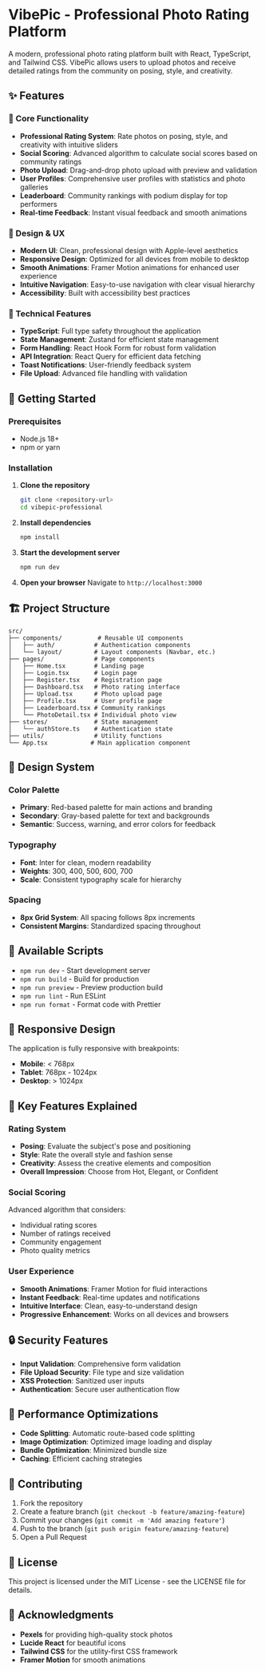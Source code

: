 # VibePic - Professional Photo Rating Platform

A modern, professional photo rating platform built with React, TypeScript, and Tailwind CSS. VibePic allows users to upload photos and receive detailed ratings from the community on posing, style, and creativity.

## ✨ Features

### 🎯 Core Functionality
- **Professional Rating System**: Rate photos on posing, style, and creativity with intuitive sliders
- **Social Scoring**: Advanced algorithm to calculate social scores based on community ratings
- **Photo Upload**: Drag-and-drop photo upload with preview and validation
- **User Profiles**: Comprehensive user profiles with statistics and photo galleries
- **Leaderboard**: Community rankings with podium display for top performers
- **Real-time Feedback**: Instant visual feedback and smooth animations

### 🎨 Design & UX
- **Modern UI**: Clean, professional design with Apple-level aesthetics
- **Responsive Design**: Optimized for all devices from mobile to desktop
- **Smooth Animations**: Framer Motion animations for enhanced user experience
- **Intuitive Navigation**: Easy-to-use navigation with clear visual hierarchy
- **Accessibility**: Built with accessibility best practices

### 🔧 Technical Features
- **TypeScript**: Full type safety throughout the application
- **State Management**: Zustand for efficient state management
- **Form Handling**: React Hook Form for robust form validation
- **API Integration**: React Query for efficient data fetching
- **Toast Notifications**: User-friendly feedback system
- **File Upload**: Advanced file handling with validation

## 🚀 Getting Started

### Prerequisites
- Node.js 18+ 
- npm or yarn

### Installation

1. **Clone the repository**
   ```bash
   git clone <repository-url>
   cd vibepic-professional
   ```

2. **Install dependencies**
   ```bash
   npm install
   ```

3. **Start the development server**
   ```bash
   npm run dev
   ```

4. **Open your browser**
   Navigate to `http://localhost:3000`

## 🏗️ Project Structure

```
src/
├── components/          # Reusable UI components
│   ├── auth/           # Authentication components
│   └── layout/         # Layout components (Navbar, etc.)
├── pages/              # Page components
│   ├── Home.tsx        # Landing page
│   ├── Login.tsx       # Login page
│   ├── Register.tsx    # Registration page
│   ├── Dashboard.tsx   # Photo rating interface
│   ├── Upload.tsx      # Photo upload page
│   ├── Profile.tsx     # User profile page
│   ├── Leaderboard.tsx # Community rankings
│   └── PhotoDetail.tsx # Individual photo view
├── stores/             # State management
│   └── authStore.ts    # Authentication state
├── utils/              # Utility functions
└── App.tsx            # Main application component
```

## 🎨 Design System

### Color Palette
- **Primary**: Red-based palette for main actions and branding
- **Secondary**: Gray-based palette for text and backgrounds
- **Semantic**: Success, warning, and error colors for feedback

### Typography
- **Font**: Inter for clean, modern readability
- **Weights**: 300, 400, 500, 600, 700
- **Scale**: Consistent typography scale for hierarchy

### Spacing
- **8px Grid System**: All spacing follows 8px increments
- **Consistent Margins**: Standardized spacing throughout

## 🔧 Available Scripts

- `npm run dev` - Start development server
- `npm run build` - Build for production
- `npm run preview` - Preview production build
- `npm run lint` - Run ESLint
- `npm run format` - Format code with Prettier

## 📱 Responsive Design

The application is fully responsive with breakpoints:
- **Mobile**: < 768px
- **Tablet**: 768px - 1024px  
- **Desktop**: > 1024px

## 🎯 Key Features Explained

### Rating System
- **Posing**: Evaluate the subject's pose and positioning
- **Style**: Rate the overall style and fashion sense
- **Creativity**: Assess the creative elements and composition
- **Overall Impression**: Choose from Hot, Elegant, or Confident

### Social Scoring
Advanced algorithm that considers:
- Individual rating scores
- Number of ratings received
- Community engagement
- Photo quality metrics

### User Experience
- **Smooth Animations**: Framer Motion for fluid interactions
- **Instant Feedback**: Real-time updates and notifications
- **Intuitive Interface**: Clean, easy-to-understand design
- **Progressive Enhancement**: Works on all devices and browsers

## 🔒 Security Features

- **Input Validation**: Comprehensive form validation
- **File Upload Security**: File type and size validation
- **XSS Protection**: Sanitized user inputs
- **Authentication**: Secure user authentication flow

## 🚀 Performance Optimizations

- **Code Splitting**: Automatic route-based code splitting
- **Image Optimization**: Optimized image loading and display
- **Bundle Optimization**: Minimized bundle size
- **Caching**: Efficient caching strategies

## 🤝 Contributing

1. Fork the repository
2. Create a feature branch (`git checkout -b feature/amazing-feature`)
3. Commit your changes (`git commit -m 'Add amazing feature'`)
4. Push to the branch (`git push origin feature/amazing-feature`)
5. Open a Pull Request

## 📄 License

This project is licensed under the MIT License - see the LICENSE file for details.

## 🙏 Acknowledgments

- **Pexels** for providing high-quality stock photos
- **Lucide React** for beautiful icons
- **Tailwind CSS** for the utility-first CSS framework
- **Framer Motion** for smooth animations